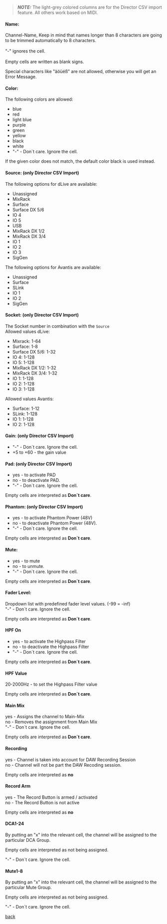 > **_NOTE:_**  The light-grey colored columns are for the Director CSV import feature. All others work based on MIDI.

#### Name: <br>
Channel-Name, Keep in mind that names longer than 8 characters are going to be trimmed automatically to 8 characters.
<br><br>
"-" ignores the cell. <br><br>
Empty cells are written as blank signs.<br>

Special characters like "äöüéß" are not allowed, otherwise you will get an Error Message.

#### Color: <br>

The following colors are allowed:
* blue
* red 
* light blue 
* purple 
* green 
* yellow 
* black
* white
* "-" - Don´t care. Ignore the cell. <br>

If the given color does not match, the default color black is used instead.

#### Source: (only Director CSV Import) <br>
The following options for dLive are available:
* Unassigned
* MixRack
* Surface
* Surface DX 5/6
* IO 4
* IO 5
* USB
* MixRack DX 1/2
* MixRack DX 3/4
* IO 1
* IO 2
* IO 3
* SigGen

The following options for Avantis are available:
* Unassigned
* Surface
* SLink
* IO 1
* IO 2
* SigGen

#### Socket: (only Director CSV Import) <br>

The Socket number in combination with the `Source` <br>
Allowed values dLive:
* Mixrack: 1-64
* Surface: 1-8
* Surface DX 5/6: 1-32
* IO 4: 1-128
* IO 5: 1-128
* MixRack DX 1/2: 1-32
* MixRack DX 3/4: 1-32
* IO 1: 1-128
* IO 2: 1-128
* IO 3: 1-128

Allowed values Avantis:
* Surface: 1-12
* SLink: 1-128
* IO 1: 1-128
* IO 2: 1-128

#### Gain: (only Director CSV Import) <br>

* "-" - Don´t care. Ignore the cell. <br>
* +5 to +60 - the gain value

#### Pad: (only Director CSV Import) <br>
* yes - to activate PAD <br>
* no - to deactivate PAD. <br>
* "-" - Don´t care. Ignore the cell. <br>

Empty cells are interpreted as **Don´t care**.

#### Phantom: (only Director CSV Import) <br>
* yes - to activate Phantom Power (48V) <br>
* no - to deactivate Phantom Power (48V). <br>
* "-" - Don´t care. Ignore the cell. <br>

Empty cells are interpreted as **Don´t care**.


#### Mute: <br>
* yes - to mute <br>
* no - to unmute. <br>
* "-" - Don´t care. Ignore the cell. <br>

Empty cells are interpreted as **Don´t care**.

#### Fader Level: <br>
Dropdown list with predefined fader level values. (-99 = -inf) <br>
"-" - Don´t care. Ignore the cell. <br>

Empty cells are interpreted as **Don´t care**.

#### HPF On
* yes - to activate the Highpass Filter <br>
* no - to deactivate the Highpass Filter <br>
* "-" - Don´t care. Ignore the cell. <br>

Empty cells are interpreted as **Don´t care**.

#### HPF Value
20-2000Hz - to set the Highpass Filter value

Empty cells are interpreted as **Don´t care**.

#### Main Mix
yes - Assigns the channel to Main-Mix <br>
no - Removes the assignment from Main Mix <br>
"-" - Don´t care. Ignore the cell. <br>

Empty cells are interpreted as **Don´t care**.

#### Recording
yes - Channel is taken into account for DAW Recording Session <br>
no - Channel will not be part the DAW Recoding session.

Empty cells are interpreted as **no**

#### Record Arm
yes - The Record Button is armed / activated <br>
no - The Record Button is not active

Empty cells are interpreted as **no**

#### DCA1-24
By putting an "x" into the relevant cell, the channel will be assigned to the particular DCA Group.

Empty cells are interpreted as not being assigned.

"-" - Don´t care. Ignore the cell. <br>

#### Mute1-8
By putting an "x" into the relevant cell, the channel will be assigned to the particular Mute Group.

Empty cells are interpreted as not being assigned.

"-" - Don´t care. Ignore the cell. <br>

[back](../../README.md)